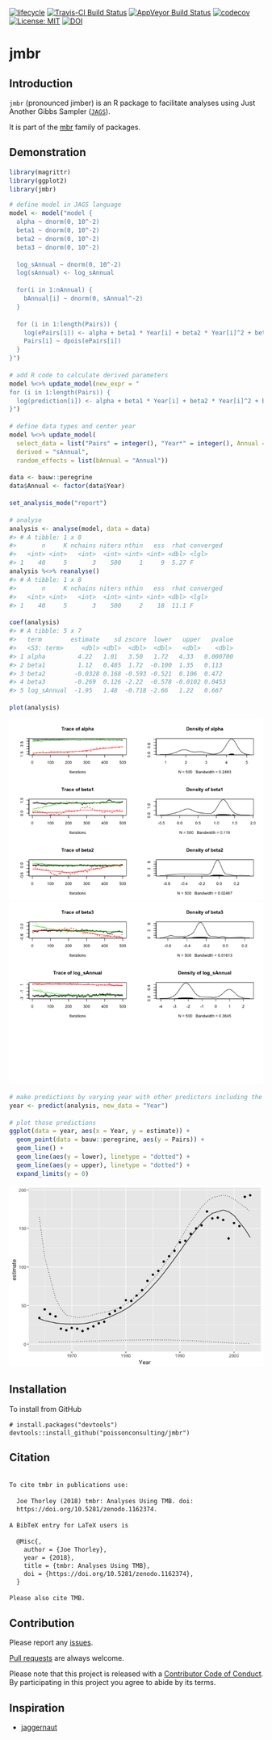 
<!-- README.md is generated from README.Rmd. Please edit that file -->

[![lifecycle](https://img.shields.io/badge/lifecycle-maturing-blue.svg)](https://www.tidyverse.org/lifecycle/#maturing)
[![Travis-CI Build
Status](https://travis-ci.org/poissonconsulting/jmbr.svg?branch=master)](https://travis-ci.org/poissonconsulting/jmbr)
[![AppVeyor Build
Status](https://ci.appveyor.com/api/projects/status/github/poissonconsulting/jmbr?branch=master&svg=true)](https://ci.appveyor.com/project/poissonconsulting/jmbr)
[![codecov](https://codecov.io/gh/poissonconsulting/jmbr/branch/master/graph/badge.svg)](https://codecov.io/gh/poissonconsulting/jmbr)
[![License:
MIT](https://img.shields.io/badge/License-MIT-blue.svg)](https://opensource.org/licenses/MIT)
[![DOI](https://zenodo.org/badge/DOI/10.5281/zenodo.1162355.svg)](https://doi.org/10.5281/zenodo.1162355)

# jmbr

## Introduction

`jmbr` (pronounced jimber) is an R package to facilitate analyses using
Just Another Gibbs Sampler ([`JAGS`](http://mcmc-jags.sourceforge.net)).

It is part of the [mbr](https://github.com/poissonconsulting/mbr) family
of packages.

## Demonstration

``` r
library(magrittr)
library(ggplot2)
library(jmbr)
```

``` r
# define model in JAGS language
model <- model("model {
  alpha ~ dnorm(0, 10^-2)
  beta1 ~ dnorm(0, 10^-2)
  beta2 ~ dnorm(0, 10^-2)
  beta3 ~ dnorm(0, 10^-2)

  log_sAnnual ~ dnorm(0, 10^-2)
  log(sAnnual) <- log_sAnnual

  for(i in 1:nAnnual) {
    bAnnual[i] ~ dnorm(0, sAnnual^-2)
  }

  for (i in 1:length(Pairs)) {
    log(ePairs[i]) <- alpha + beta1 * Year[i] + beta2 * Year[i]^2 + beta3 * Year[i]^3 + bAnnual[Annual[i]]
    Pairs[i] ~ dpois(ePairs[i])
  }
}")

# add R code to calculate derived parameters
model %<>% update_model(new_expr = "
for (i in 1:length(Pairs)) {
  log(prediction[i]) <- alpha + beta1 * Year[i] + beta2 * Year[i]^2 + beta3 * Year[i]^3 + bAnnual[Annual[i]]
}")

# define data types and center year
model %<>% update_model(
  select_data = list("Pairs" = integer(), "Year*" = integer(), Annual = factor()),
  derived = "sAnnual",
  random_effects = list(bAnnual = "Annual"))

data <- bauw::peregrine
data$Annual <- factor(data$Year)

set_analysis_mode("report")

# analyse
analysis <- analyse(model, data = data)
#> # A tibble: 1 x 8
#>       n     K nchains niters nthin   ess  rhat converged
#>   <int> <int>   <int>  <int> <int> <int> <dbl> <lgl>    
#> 1    40     5       3    500     1     9  5.27 F
analysis %<>% reanalyse()
#> # A tibble: 1 x 8
#>       n     K nchains niters nthin   ess  rhat converged
#>   <int> <int>   <int>  <int> <int> <int> <dbl> <lgl>    
#> 1    40     5       3    500     2    18  11.1 F

coef(analysis)
#> # A tibble: 5 x 7
#>   term        estimate    sd zscore  lower   upper   pvalue
#>   <S3: term>     <dbl> <dbl>  <dbl>  <dbl>   <dbl>    <dbl>
#> 1 alpha         4.22   1.01   3.50   1.72   4.33   0.000700
#> 2 beta1         1.12   0.485  1.72  -0.100  1.35   0.113   
#> 3 beta2        -0.0328 0.168 -0.593 -0.521  0.106  0.472   
#> 4 beta3        -0.269  0.126 -2.22  -0.578 -0.0102 0.0453  
#> 5 log_sAnnual  -1.95   1.48  -0.718 -2.66   1.22   0.667

plot(analysis)
```

![](tools/README-unnamed-chunk-3-1.png)<!-- -->![](tools/README-unnamed-chunk-3-2.png)<!-- -->

``` r
# make predictions by varying year with other predictors including the random effect of Annual held constant
year <- predict(analysis, new_data = "Year")

# plot those predictions
ggplot(data = year, aes(x = Year, y = estimate)) +
  geom_point(data = bauw::peregrine, aes(y = Pairs)) +
  geom_line() +
  geom_line(aes(y = lower), linetype = "dotted") +
  geom_line(aes(y = upper), linetype = "dotted") +
  expand_limits(y = 0)
```

![](tools/README-unnamed-chunk-4-1.png)<!-- -->

## Installation

To install from GitHub

    # install.packages("devtools")
    devtools::install_github("poissonconsulting/jmbr")

## Citation

``` 

To cite tmbr in publications use:

  Joe Thorley (2018) tmbr: Analyses Using TMB. doi:
  https://doi.org/10.5281/zenodo.1162374.

A BibTeX entry for LaTeX users is

  @Misc{,
    author = {Joe Thorley},
    year = {2018},
    title = {tmbr: Analyses Using TMB},
    doi = {https://doi.org/10.5281/zenodo.1162374},
  }

Please also cite TMB.
```

## Contribution

Please report any
[issues](https://github.com/poissonconsulting/jmbr/issues).

[Pull requests](https://github.com/poissonconsulting/jmbr/pulls) are
always welcome.

Please note that this project is released with a [Contributor Code of
Conduct](CONDUCT.md). By participating in this project you agree to
abide by its terms.

## Inspiration

  - [jaggernaut](https://github.com/poissonconsulting/jaggernaut)
